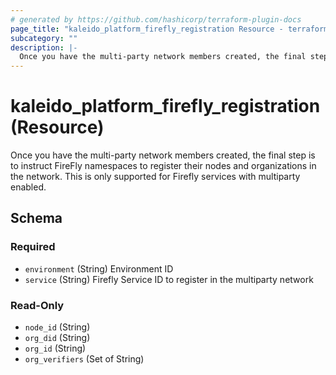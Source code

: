```yaml
---
# generated by https://github.com/hashicorp/terraform-plugin-docs
page_title: "kaleido_platform_firefly_registration Resource - terraform-provider-kaleido"
subcategory: ""
description: |-
  Once you have the multi-party network members created, the final step is to instruct FireFly namespaces to register their nodes and organizations in the network. This is only supported for Firefly services with multiparty enabled.
---
```


# kaleido_platform_firefly_registration (Resource)

Once you have the multi-party network members created, the final step is to instruct FireFly namespaces to register their nodes and organizations in the network. This is only supported for Firefly services with multiparty enabled.



<!-- schema generated by tfplugindocs -->
## Schema

### Required

- `environment` (String) Environment ID
- `service` (String) Firefly Service ID to register in the multiparty network

### Read-Only

- `node_id` (String)
- `org_did` (String)
- `org_id` (String)
- `org_verifiers` (Set of String)
